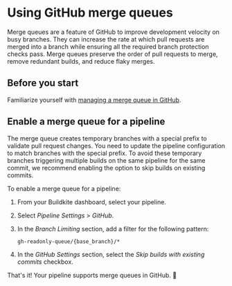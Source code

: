 # Using GitHub merge queues

Merge queues are a feature of GitHub to improve development velocity on busy branches. They can increase the rate at which pull requests are merged into a branch while ensuring all the required branch protection checks pass. Merge queues preserve the order of pull requests to merge, remove redundant builds, and reduce flaky merges.


## Before you start

Familiarize yourself with [managing a merge queue in GitHub](https://docs.github.com/en/repositories/configuring-branches-and-merges-in-your-repository/configuring-pull-request-merges/managing-a-merge-queue).

## Enable a merge queue for a pipeline

The merge queue creates temporary branches with a special prefix to validate pull request changes. You need to update the pipeline configuration to match branches with the special prefix. To avoid these temporary branches triggering multiple builds on the same pipeline for the same commit, we recommend enabling the option to skip builds on existing commits.

To enable a merge queue for a pipeline:

1. From your Buildkite dashboard, select your pipeline.
1. Select _Pipeline Settings_ > _GitHub_.
1. In the _Branch Limiting_ section, add a filter for the following pattern:

    ```text
    gh-readonly-queue/{base_branch}/*
    ```

1. In the _GitHub Settings_ section, select the _Skip builds with existing commits_ checkbox.

That's it! Your pipeline supports merge queues in GitHub. 🎉
